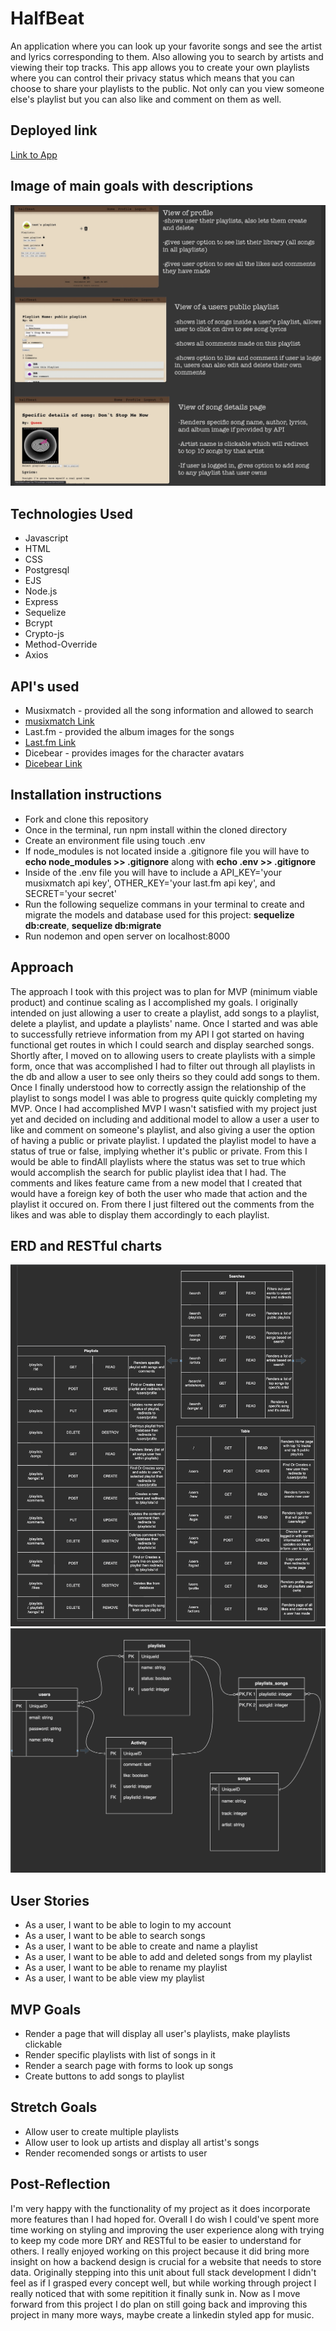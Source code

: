 # HalfBeat
An application where you can look up your favorite songs and see the artist and lyrics corresponding to them. Also allowing you to search by artists and viewing their top tracks. This app allows you to create your own playlists where you can control their privacy status which means that you can choose to share your playlists to the public. Not only can you view someone else's playlist but you can also like and comment on them as well.

## Deployed link
<a href='https://roberto-project-two-1114.herokuapp.com/'>Link to App</a>

## Image of main goals with descriptions
![Final Product](img/Final%20img.png)

## Technologies Used
* Javascript
* HTML
* CSS
* Postgresql
* EJS
* Node.js
* Express
* Sequelize 
* Bcrypt
* Crypto-js
* Method-Override
* Axios

## API's used
* Musixmatch - provided all the song information and allowed to search
* [musixmatch Link](https://developer.musixmatch.com/documentation)
* Last.fm - provided the album images for the songs
* [Last.fm Link](https://www.last.fm/api/intro)
* Dicebear - provides images for the character avatars
* [Dicebear Link](https://dicebear.com/styles/bottts)



## Installation instructions
* Fork and clone this repository
* Once in the terminal, run npm install within the cloned directory
* Create an environment file using touch .env
* If node_modules is not located inside a .gitignore file you will have to **echo node_modules >> .gitignore** along with **echo .env >> .gitignore**
* Inside of the .env file you will have to include a API_KEY='your musixmatch api key', OTHER_KEY='your last.fm api key', and SECRET='your secret'
* Run the following sequelize commans in your terminal to create and migrate the models and database used for this project: **sequelize db:create**, **sequelize db:migrate**
* Run nodemon and open server on localhost:8000

## Approach
The approach I took with this project was to plan for MVP (minimum viable product) and continue scaling as I accomplished my goals. I originally intended on just allowing a user to create a playlist, add songs to a playlist, delete a playlist, and update a playlists' name. Once I started and was able to successfully retrieve information from my API I got started on having functional get routes in which I could search and display searched songs. Shortly after, I moved on to allowing users to create playlists with a simple form, once that was accomplished I had to filter out through all playlists in the db and allow a user to see only theirs so they could add songs to them. Once I finally understood how to correctly assign the relationship of the playlist to songs model I was able to progress quite quickly completing my MVP. Once I had accomplished MVP I wasn't satisfied with my project just yet and decided on including and additional model to allow a user a user to like and comment on someone's playlist, and also giving a user the option of having a public or private playlist. I updated the playlist model to have a status of true or false, implying whether it's public or private. From this I would be able to findAll playlists where the status was set to true which would accomplish the search for public playlist idea that I had. The comments and likes feature came from a new model that I created that would have a foreign key of both the user who made that action and the playlist it occured on. From there I just filtered out the comments from the likes and was able to display them accordingly to each playlist.

## ERD and RESTful charts


![ERD](img/UpdatedRESTful.png)
![RESTful chart](img/UpdatedERD.png)

## User Stories
* As a user, I want to be able to login to my account
* As a user, I want to be able to search songs
* As a user, I want to be able to create and name a playlist
* As a user, I want to be able to add and deleted songs from my playlist
* As a user, I want to be able to rename my playlist
* As a user, I want to be able view my playlist

## MVP Goals
* Render a page that will display all user's playlists, make playlists clickable
* Render specific playlists with list of songs in it
* Render a search page with forms to look up songs
* Create buttons to add songs to playlist

## Stretch Goals
* Allow user to create multiple playlists
* Allow user to look up artists and display all artist's songs
* Render recomended songs or artists to user

## Post-Reflection
I'm very happy with the functionality of my project as it does incorporate more features than I had hoped for. Overall I do wish I could've spent more time working on styling and improving the user experience along with trying to keep my code more DRY and RESTful to be easier to understand for others. I really enjoyed working on this project because it did bring more insight on how a backend design is crucial for a website that needs to store data. Originally stepping into this unit about full stack development I didn't feel as if I grasped every concept well, but while working through project I really noticed that with some repitition it finally sunk in. Now as I move forward from this project I do plan on still going back and improving this project in many more ways, maybe create a linkedin styled app for music.



